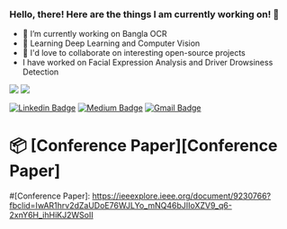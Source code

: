 ### Hello, there! Here are the things I am currently working on! 👋
- 🔭 I’m currently working on Bangla OCR
- 🌱 Learning Deep Learning and Computer Vision
- 👯 I'd love to collaborate on interesting open-source projects 
- I have worked on Facial Expression Analysis and Driver Drowsiness Detection
<img src = "https://github-readme-stats.vercel.app/api?username=kawseribn&&show_icons=true&title_color=ffffff&icon_color=bb2acf&text_color=daf8dc&bg_color=151509">
 <img src = "https://visitor-badge.glitch.me/badge?page_id=kawseribn.visitor-badge">
 
 [![Linkedin Badge](https://img.shields.io/badge/-ibna_kawser-blue?style=flat-square&logo=Linkedin&logoColor=white&link=https://www.linkedin.com/in/ibna-kowsar-744a97153/)](https://www.linkedin.com/in/ibna-kowsar-744a97153/)
[![Medium Badge](https://img.shields.io/badge/-@ibna_kawser-03a57a?style=flat-square&labelColor=000000&logo=Medium&link=https://medium.com/@kawser.ibn.93/)](https://medium.com/@kawser.ibn.93)
[![Gmail Badge](https://img.shields.io/badge/-kawser.ibn.93@gmail.com-c14438?style=flat-square&logo=Gmail&logoColor=white&link=mailto:kawser.ibn.93@gmail.com)](mailto:kawser.ibn.93@gmail.com)

# 📦 [Conference Paper][Conference Paper]
 
#[Conference Paper]: https://ieeexplore.ieee.org/document/9230766?fbclid=IwAR1hrv2dZaUDoE76WJLYo_mNQ46bJIIoXZV9_q6-2xnY6H_ihHiKJ2WSoII
